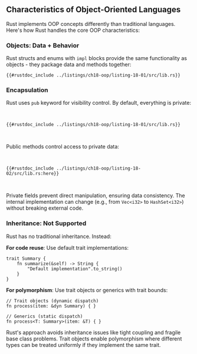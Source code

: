 ## Characteristics of Object-Oriented Languages

Rust implements OOP concepts differently than traditional languages. Here's how Rust handles the core OOP characteristics:

### Objects: Data + Behavior

Rust structs and enums with `impl` blocks provide the same functionality as objects - they package data and methods together:

```rust,editable,noplayground
{{#rustdoc_include ../listings/ch18-oop/listing-18-01/src/lib.rs}}
```

### Encapsulation

Rust uses `pub` keyword for visibility control. By default, everything is private:

<Listing number="18-1" file-name="src/lib.rs" caption="An `AveragedCollection` struct that maintains a list of integers and the average of the items in the collection">

```rust,editable,noplayground
{{#rustdoc_include ../listings/ch18-oop/listing-18-01/src/lib.rs}}
```

</Listing>

Public methods control access to private data:

<Listing number="18-2" file-name="src/lib.rs" caption="Implementations of the public methods `add`, `remove`, and `average` on `AveragedCollection`">

```rust,editable,noplayground
{{#rustdoc_include ../listings/ch18-oop/listing-18-02/src/lib.rs:here}}
```

</Listing>

Private fields prevent direct manipulation, ensuring data consistency. The internal implementation can change (e.g., from `Vec<i32>` to `HashSet<i32>`) without breaking external code.

### Inheritance: Not Supported

Rust has no traditional inheritance. Instead:

**For code reuse**: Use default trait implementations:
```rust,editable
trait Summary {
    fn summarize(&self) -> String {
        "Default implementation".to_string()
    }
}
```

**For polymorphism**: Use trait objects or generics with trait bounds:
```rust,editable
// Trait objects (dynamic dispatch)
fn process(item: &dyn Summary) { }

// Generics (static dispatch) 
fn process<T: Summary>(item: &T) { }
```

Rust's approach avoids inheritance issues like tight coupling and fragile base class problems. Trait objects enable polymorphism where different types can be treated uniformly if they implement the same trait.
